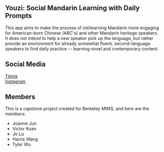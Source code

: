 ## Youzi: Social Mandarin Learning with Daily Prompts
This app aims to make the process of (re)learning Mandarin more engaging for American-born Chinese (ABC's) and other Mandarin heritage speakers.
It does not intend to help a new speaker pick up the language, but rather provide an environment for already somewhat fluent, second-language speakers to find daily practice -- learning novel and contemporary content.

## Social Media
[](https://cdn2.iconfinder.com/data/icons/social-media-2285/512/1_Instagram_colored_svg_1-1024.png)[Tiktok](https://www.tiktok.com/@youzichinese)  
[Instagram](https://www.instagram.com/tinykelv/)  

## Members
This is a capstone project created for Berkeley MIMS, and here are the members:
- Joanne Jun
- Victor Kuan
- Jo Lu
- Harris Wang
- Tyler Wu
